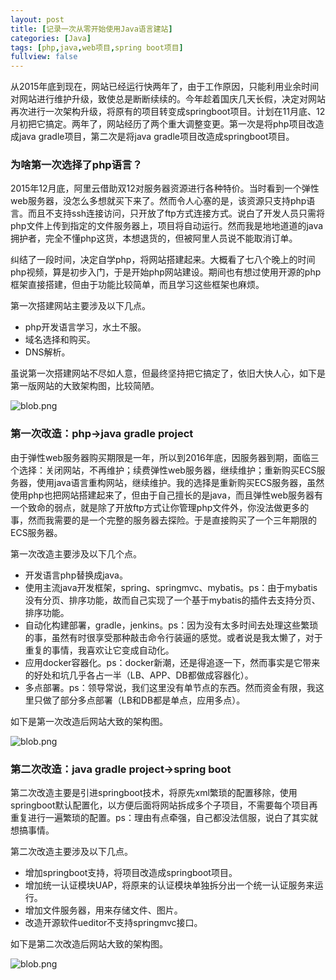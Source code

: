 ```yaml
---
layout: post
title: [记录一次从零开始使用Java语言建站]
categories: [Java]
tags: [php,java,web项目,spring boot项目]
fullview: false
---
```

从2015年底到现在，网站已经运行快两年了，由于工作原因，只能利用业余时间对网站进行维护升级，致使总是断断续续的。今年趁着国庆几天长假，决定对网站再次进行一次架构升级，将原有的项目转变成springboot项目。计划在11月底、12月初把它搞定。两年了，网站经历了两个重大调整变更。第一次是将php项目改造成java gradle项目，第二次是将java gradle项目改造成springboot项目。

### 为啥第一次选择了php语言？

2015年12月底，阿里云借助双12对服务器资源进行各种特价。当时看到一个弹性web服务器，没怎么多想就买下来了。然而令人心塞的是，该资源只支持php语言。而且不支持ssh连接访问，只开放了ftp方式连接方式。说白了开发人员只需将php文件上传到指定的文件服务器上，项目将自动运行。然而我是地地道道的java拥护者，完全不懂php这货，本想退货的，但被阿里人员说不能取消订单。

纠结了一段时间，决定自学php，将网站搭建起来。大概看了七八个晚上的时间php视频，算是初步入门，于是开始php网站建设。期间也有想过使用开源的php框架直接搭建，但由于功能比较简单，而且学习这些框架也麻烦。

第一次搭建网站主要涉及以下几点。

* php开发语言学习，水土不服。
* 域名选择和购买。
* DNS解析。

虽说第一次搭建网站不尽如人意，但最终坚持把它搞定了，依旧大快人心，如下是第一版网站的大致架构图，比较简陋。

![blob.png](http://file.ctosb.com//upload/image/20171118/1510987397471080257.png "1510987397471080257.png")

### 第一次改造：php->java gradle project

由于弹性web服务器购买期限是一年，所以到2016年底，因服务器到期，面临三个选择：关闭网站，不再维护；续费弹性web服务器，继续维护；重新购买ECS服务器，使用java语言重构网站，继续维护。我的选择是重新购买ECS服务器，虽然使用php也把网站搭建起来了，但由于自己擅长的是java，而且弹性web服务器有一个致命的弱点，就是除了开放ftp方式让你管理php文件外，你没法做更多的事，然而我需要的是一个完整的服务器去探险。于是直接购买了一个三年期限的ECS服务器。

第一次改造主要涉及以下几个点。

* 开发语言php替换成java。
* 使用主流java开发框架，spring、springmvc、mybatis。ps：由于mybatis没有分页、排序功能，故而自己实现了一个基于mybatis的插件去支持分页、排序功能。
* 自动化构建部署，gradle，jenkins。ps：因为没有太多时间去处理这些繁琐的事，虽然有时很享受那种敲击命令行装逼的感觉。或者说是我太懒了，对于重复的事情，我喜欢让它变成自动化。
* 应用docker容器化。ps：docker新潮，还是得追逐一下，然而事实是它带来的好处和坑几乎各占一半（LB、APP、DB都做成容器化）。
* 多点部署。ps：领导常说，我们这里没有单节点的东西。然而资金有限，我这里只做了部分多点部署（LB和DB都是单点，应用多点）。

如下是第一次改造后网站大致的架构图。

![blob.png](http://file.ctosb.com//upload/image/20171118/1510987910299015557.png "1510987910299015557.png")

### 第二次改造：java gradle project->spring boot

第二次改造主要是引进springboot技术，将原先xml繁琐的配置移除，使用springboot默认配置化，以方便后面将网站拆成多个子项目，不需要每个项目再重复进行一遍繁琐的配置。ps：理由有点牵强，自己都没法信服，说白了其实就想搞事情。

第二次改造主要涉及以下几点。

* 增加springboot支持，将项目改造成springboot项目。
* 增加统一认证模块UAP，将原来的认证模块单独拆分出一个统一认证服务来运行。
* 增加文件服务器，用来存储文件、图片。
* 改造开源软件ueditor不支持springmvc接口。

如下是第二次改造后网站大致的架构图。

![blob.png](http://file.ctosb.com//upload/image/20171120/1511190990589031785.png "1511190990589031785.png")
